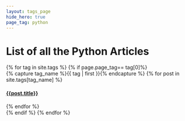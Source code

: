 ```yaml
---
layout: tags_page
hide_hero: true
page_tag: python
---
```


# List of all the Python Articles
<html>
<div>
    {% for tag in site.tags %}
        {% if page.page_tag== tag[0]%}
        <div>
            {% capture tag_name %}{{ tag | first }}{% endcapture %}
            {% for post in site.tags[tag_name] %}
            <article class="archive-item">
            <h4><a href="{{ site.baseurl }}{{ post.url }}">{{post.title}}</a></h4>
            </article>
            {% endfor %}
        </div>
        {% endif %}
    {% endfor %}
</div>
</html>

